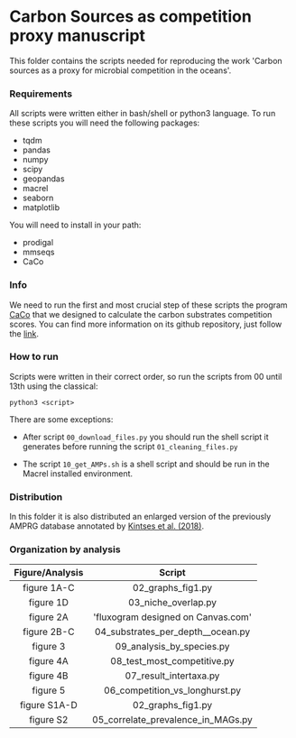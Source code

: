 # Carbon Sources as competition proxy manuscript

This folder contains the scripts needed for reproducing the work 'Carbon sources
as a proxy for microbial competition in the oceans'.

### Requirements

All scripts were written either in bash/shell or python3 language.
To run these scripts you will need the following packages:

- tqdm
- pandas
- numpy
- scipy
- geopandas
- macrel
- seaborn
- matplotlib

You will need to install in your path:

- prodigal
- mmseqs
- CaCo

### Info

We need to run the first and most crucial step of these scripts the program
[CaCo](github.com/celiosantosjr/CaCo) that we designed to calculate the carbon substrates competition 
scores. You can find more information on its github repository, just follow
the [link](github.com/celiosantosjr/CaCo).

### How to run

Scripts were written in their correct order, so run the scripts from 00 until 13th 
using the classical:

```
python3 <script>
```

There are some exceptions:

- After script `00_download_files.py` you should run the shell script it generates 
  before running the script `01_cleaning_files.py`

- The script `10_get_AMPs.sh` is a shell script and should be run in the Macrel
  installed environment.

### Distribution

In this folder it is also distributed an enlarged version of the previously
AMPRG database annotated by [Kintses et al. (2018)](https://pubmed.ncbi.nlm.nih.gov/30559406/).

### Organization by analysis

| **Figure/Analysis** | **Script** |
| :---: | :---: | 
| figure 1A-C | 02_graphs_fig1.py |
| figure 1D | 03_niche_overlap.py |
| figure 2A | 'fluxogram designed on Canvas.com' |
| figure 2B-C | 04_substrates_per_depth__ocean.py |
| figure 3 | 09_analysis_by_species.py |
| figure 4A | 08_test_most_competitive.py |
| figure 4B | 07_result_intertaxa.py |
| figure 5 | 06_competition_vs_longhurst.py |
| figure S1A-D | 02_graphs_fig1.py |
| figure S2 | 05_correlate_prevalence_in_MAGs.py |

